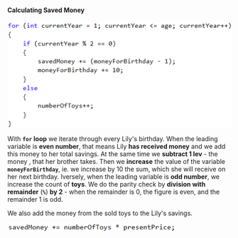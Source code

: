 #### Calculating Saved Money

![](/assets/chapter-5-2-images/02.Smart-lilly-03.png)

With **`for` loop** we iterate through every Lily's birthday. When the leading variable is **even  number**, that means Lily **has received money** and we add this money to her total savings. At the same time we **subtract 1 lev** - the money , that her brother takes. Then we **increase** the value of the variable **`moneyForBirthday`**, ie. we increase by 10 the sum, which she will receive on her next birthday. Iversely, when the leading variable is **odd number**, we increase the count of **toys**. We do the parity check by **division with remainder** (**`%`**) **by 2** - when the remainder is 0, the figure is even, and the remainder 1 is odd.

We also add the money from the sold toys to the Lily's savings.

![](/assets/chapter-5-2-images/02.Smart-lilly-04.png)